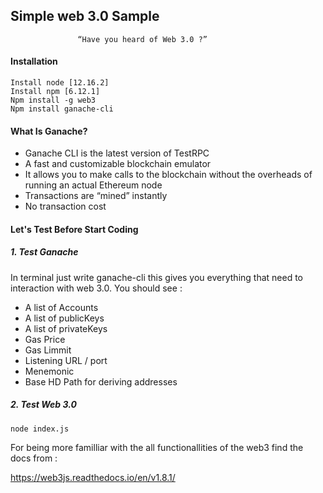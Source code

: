## Simple web 3.0 Sample

                   “Have you heard of Web 3.0 ?”

#### Installation
```
Install node [12.16.2]
Install npm [6.12.1]
Npm install -g web3
Npm install ganache-cli
```

#### What Is Ganache?

* Ganache CLI is the latest version of TestRPC                                             
* A fast and customizable blockchain emulator                                            
* It allows you to make calls to the blockchain without the overheads of running an actual Ethereum node                                        
* Transactions are “mined” instantly
* No transaction cost


#### Let's Test Before Start Coding

##### 1. Test Ganache
In terminal just write ganache-cli this gives you everything that need to interaction with web 3.0. You should see :

* A list of Accounts
* A list of publicKeys
* A list of privateKeys
* Gas Price
* Gas Limmit
* Listening URL / port
* Menemonic
* Base HD Path for deriving addresses

##### 2. Test Web 3.0
```
node index.js
```

For being more familliar with the all functionallities of the web3 find the docs from :

https://web3js.readthedocs.io/en/v1.8.1/

